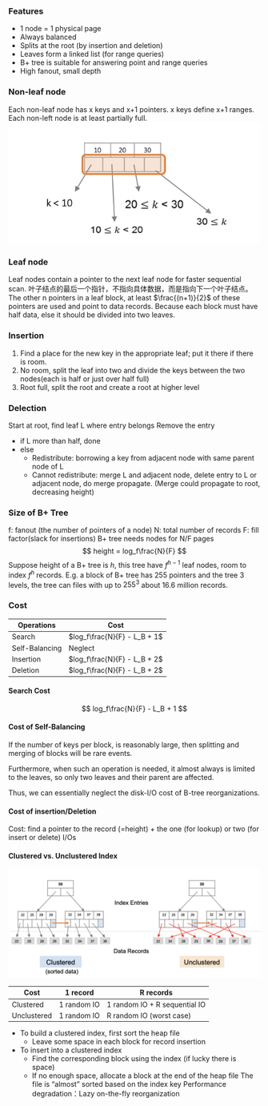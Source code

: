 ### Features
- 1 node = 1 physical page
- Always balanced
- Splits at the root (by insertion and deletion)
- Leaves form a linked list (for range queries)
- B+ tree is suitable for answering point and range queries
- High fanout, small depth

### Non-leaf node
Each non-leaf node has x keys and x+1 pointers. x keys define x+1 ranges.
Each non-left node is at least partially full.
![image-20230329134048191](./assets/image-20230329134048191.png)

### Leaf node
Leaf nodes contain a pointer to the next leaf node for faster sequential scan.
叶子结点的最后一个指针，不指向具体数据，而是指向下一个叶子结点。
The other n pointers in a leaf block, at least $\frac{(n+1)}{2}$ of these pointers are used and point to data records. Because each block must have half data, else it should be divided into two leaves.

### Insertion
1. Find a place for the new key in the appropriate leaf; put it there if there is room.
2. No room, split the leaf into two and divide the keys between the two nodes(each is half or just over half full)
3. Root full, split the root and create a root at higher level


### Delection
Start at root, find leaf L where entry belongs
Remove the entry
+ if L more than half, done
+ else
  + Redistribute: borrowing a key from adjacent node with same parent node of L
  + Cannot redistribute: merge L and adjacent node, delete entry to L or adjacent node, do merge propagate. (Merge could propagate to root, decreasing height)



### Size of B+ Tree
f: fanout (the number of pointers of a node)
N: total number of records
F: fill factor(slack for insertions)
B+ tree needs nodes for N/F pages
$$
height = log_f\frac{N}{F}
$$
Suppose height of a B+ tree is $h$, this tree have $f^{h-1}$ leaf nodes, room to index $f^h$ records.
E.g. a block of B+ tree has 255 pointers and the tree 3 levels, the tree can files with up to $255^3$ about 16.6 million records.

### Cost
|     Operations    | Cost    |
| ----------- | ----------- |
| Search   | $log_f\frac{N}{F} - L_B + 1$ |
| Self-Balancing | Neglect |
| Insertion| $log_f\frac{N}{F} - L_B + 2$|
|Deletion|$log_f\frac{N}{F} - L_B + 2$|

#### Search Cost

$$
log_f\frac{N}{F} - L_B + 1
$$

#### Cost of Self-Balancing

If the number of keys per block, is reasonably large, then splitting and merging of blocks will be rare events.

Furthermore, when such an operation is needed, it almost always is limited to the leaves, so only two leaves and their parent are affected.

Thus, we can essentially neglect the disk-I/O cost of B-tree reorganizations.

#### Cost of insertion/Deletion

Cost: find a pointer to the record (=height) + the one (for lookup) or two (for insert or delete) I/Os

#### Clustered vs. Unclustered Index

![image-20230329220427763](./assets/image-20230329220427763.png)

| Cost        | 1 record    | R records                     |
| ----------- | ----------- | ----------------------------- |
| Clustered   | 1 random IO | 1 random IO + R sequential IO |
| Unclustered | 1 random IO | R random IO (worst case)      |

+ To build a clustered index, first sort the heap file
  + Leave some space in each block for record insertion
+ To insert into a clustered index
  + Find the corresponding block using the index (if lucky there is space)
  + If no enough space, allocate a block at the end of the heap file
The file is “almost” sorted based on the index key
Performance degradation：Lazy on-the-fly reorganization